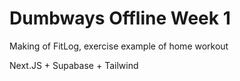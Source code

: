 # Dumbways Offline Week 1
Making of FitLog, exercise example of home workout

Next.JS + Supabase + Tailwind